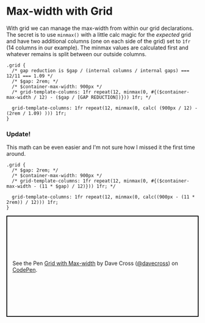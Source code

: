 # Max-width with Grid

With grid we can manage the max-width from within our grid declarations. The secret is to use `minmax()` with a little calc magic for the _expected_ grid and have two additional columns (one on each side of the grid) set to `1fr` (14 columns in our example). The minmax values are calculated first and whatever remains is split between our outside columns.


```css{7}
.grid {
  /* gap reduction is $gap / (internal columns / internal gaps) === 12/11 === 1.09 */
  /* $gap: 2rem; */
  /* $container-max-width: 900px */
  /* grid-template-columns: 1fr repeat(12, minmax(0, #{($container-max-width / 12) - ($gap / [GAP REDUCTION])})) 1fr; */

  grid-template-columns: 1fr repeat(12, minmax(0, calc( (900px / 12) - (2rem / 1.09) ))) 1fr;
}
```

### Update!

This math can be even easier and I'm not sure how I missed it the first time around.

```css{6}
.grid {
  /* $gap: 2rem; */
  /* $container-max-width: 900px */
  /* grid-template-columns: 1fr repeat(12, minmax(0, #{($container-max-width - (11 * $gap) / 12)})) 1fr; */

  grid-template-columns: 1fr repeat(12, minmax(0, calc((900px - (11 * 2rem)) / 12))) 1fr;
}
```

<p class="codepen" data-height="265" data-theme-id="0" data-default-tab="result" data-user="davecross" data-slug-hash="1b19bec728e4aaad1e938183d3ca086b" style="height: 265px; box-sizing: border-box; display: flex; align-items: center; justify-content: center; border: 2px solid black; margin: 1em 0; padding: 1em;" data-pen-title="Grid with Max-width">
  <span>See the Pen <a href="https://codepen.io/davecross/pen/1b19bec728e4aaad1e938183d3ca086b/">
  Grid with Max-width</a> by Dave Cross (<a href="https://codepen.io/davecross">@davecross</a>)
  on <a href="https://codepen.io">CodePen</a>.</span>
</p>

<codepen/>
